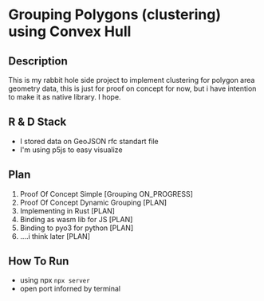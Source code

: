 # Grouping Polygons (clustering) using Convex Hull

## Description
This is my rabbit hole side project to implement clustering for polygon area geometry data, this is just for proof on concept for now, but i have intention to make it as native library. I hope.

## R & D Stack
- I stored data on GeoJSON rfc standart file
- I'm using p5js to easy visualize


## Plan
1. Proof Of Concept Simple [Grouping ON_PROGRESS]
2. Proof Of Concept Dynamic Grouping [PLAN]
3. Implementing in Rust [PLAN]
4. Binding as wasm lib for JS [PLAN]
5. Binding to pyo3 for python [PLAN]
6. ....i think later [PLAN]


## How To Run
- using npx `npx server`
- open port inforned by terminal
